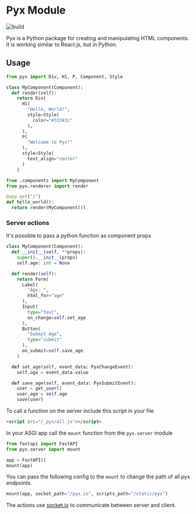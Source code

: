 # Pyx Module

![build](https://github.com/xpodev/pyrl/actions/workflows/python-publish.yml/badge.svg)

Pyx is a Python package for creating and manipulating HTML components. It is working similar to React.js, but in Python.

## Usage

```python
from pyx import Div, H1, P, Component, Style

class MyComponent(Component):
  def render(self):
    return Div(
      H1(
        "Hello, World!",
        style=Style(
          color="#33343c"
        ),
      ),
      P(
        "Welcome to Pyx!"
      ),
      style=Style(
        text_align="center"
      )
    )
```
```python
from .components import MyComponent
from pyx.renderer import render

@app.get("/")
def hello_world():
  return render(MyComponent())
```

### Server actions
It's possible to pass a python function as component props
```python
class MyComponent(Component):
  def __init__(self, **props):
    super().__init__(props)
    self.age: int = None

  def render(self):
    return Form(
      Label(
        "Age: ",
        html_for="age"
      ),
      Input(
        type="text",
        on_change=self.set_age
      ),
      Button(
        "Submit Age",
        type="submit"
      ),
      on_submit=self.save_age
    )

  def set_age(self, event_data: PyxChangeEvent):
    self.age = event_data.value

  def save_age(self, event_data: PyxSubmitEvent):
    user = get_user()
    user.age = self.age
    save(user)
```
To call a function on the server include this script in your file
```html
<script src="/_pyx/all.js"></script>
```
In your ASGI app call the `mount` function from the `pyx.server` module
```python
from fastapi import FastAPI
from pyx.server import mount

app = FastAPI()
mount(app)
```
You can pass the following config to the `mount` to change the path of all pyx endpoints.
```python
mount(app, socket_path="/pyx.io", scripts_path="/static/pyx")
```
The actions use [socket.io](https://socket.io) to communicate between server and client.
